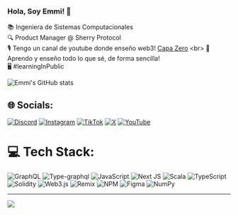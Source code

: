 ### Hola, Soy Emmi! 🦋

📚 Ingeniera de Sistemas Computacionales <br> 
🔍 Product Manager @ Sherry Protocol <br>
🎙️ Tengo un canal de youtube donde enseño web3! [Capa Zero]([https://www.youtube.com/watch?v=xTS_HsCSji8&list=PLpu5qHxemrNgu3TLiYFFQfo_n5I1VZBKO&index=17](https://www.youtube.com/@CapaZero-Emmi)) <br>
🌺 Aprendo y enseño todo lo que sé, de forma sencilla! <br>
🖥️ #learningInPublic 

![Emmi's GitHub stats](https://github-readme-stats.vercel.app/api?username=emmi-lili&theme=tokyonight&show_icons=true)


## 🌐 Socials:
[![Discord](https://img.shields.io/badge/Discord-%237289DA.svg?logo=discord&logoColor=white)](https://discord.gg/https://discord.gg/graphprotocol) [![Instagram](https://img.shields.io/badge/Instagram-%23E4405F.svg?logo=Instagram&logoColor=white)](https://instagram.com/emmilili.eth) [![TikTok](https://img.shields.io/badge/TikTok-%23000000.svg?logo=TikTok&logoColor=white)](https://tiktok.com/@emmililii) [![X](https://img.shields.io/badge/X-black.svg?logo=X&logoColor=white)](https://x.com/https://x.com/emmilili_eth) [![YouTube](https://img.shields.io/badge/YouTube-%23FF0000.svg?logo=YouTube&logoColor=white)](https://youtube.com/@https://www.youtube.com/@GraphProtocol) 

# 💻 Tech Stack:
![GraphQL](https://img.shields.io/badge/-GraphQL-E10098?style=for-the-badge&logo=graphql&logoColor=white) ![Type-graphql](https://img.shields.io/badge/-TypeGraphQL-%23C04392?style=for-the-badge) ![JavaScript](https://img.shields.io/badge/javascript-%23323330.svg?style=for-the-badge&logo=javascript&logoColor=%23F7DF1E) ![Next JS](https://img.shields.io/badge/Next-black?style=for-the-badge&logo=next.js&logoColor=white) ![Scala](https://img.shields.io/badge/scala-%23DC322F.svg?style=for-the-badge&logo=scala&logoColor=white) ![TypeScript](https://img.shields.io/badge/typescript-%23007ACC.svg?style=for-the-badge&logo=typescript&logoColor=white) ![Solidity](https://img.shields.io/badge/Solidity-%23363636.svg?style=for-the-badge&logo=solidity&logoColor=white) ![Web3.js](https://img.shields.io/badge/web3.js-F16822?style=for-the-badge&logo=web3.js&logoColor=white) ![Remix](https://img.shields.io/badge/remix-%23000.svg?style=for-the-badge&logo=remix&logoColor=white) ![NPM](https://img.shields.io/badge/NPM-%23CB3837.svg?style=for-the-badge&logo=npm&logoColor=white) ![Figma](https://img.shields.io/badge/figma-%23F24E1E.svg?style=for-the-badge&logo=figma&logoColor=white) ![NumPy](https://img.shields.io/badge/numpy-%23013243.svg?style=for-the-badge&logo=numpy&logoColor=white)


---
[![](https://visitcount.itsvg.in/api?id=emmi-lili&icon=0&color=0)](https://visitcount.itsvg.in)



<!-- BEGIN YOUTUBE-CARDS -->

<!-- END YOUTUBE-CARDS -->



<!-- Proudly created with GPRM ( https://gprm.itsvg.in ) -->
